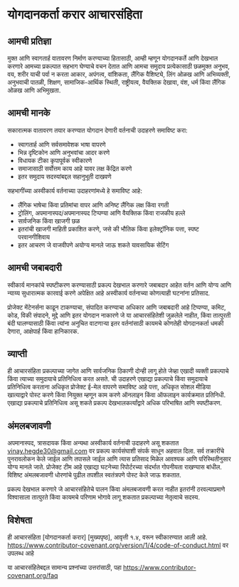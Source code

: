 # योगदानकर्ता करार आचारसंहिता

## आमची प्रतिज्ञा

मुक्त आणि स्वागतार्ह वातावरण निर्माण करण्याच्या हितासाठी, आम्ही म्हणून योगदानकर्ते आणि देखभाल करणारे आमच्या प्रकल्पात सहभाग घेण्याचे वचन देतात आणि आमचा समुदाय प्रत्येकासाठी छळमुक्त अनुभव, वय, शरीर याची पर्वा न करता आकार, अपंगत्व, वांशिकता, लैंगिक वैशिष्ट्ये, लिंग ओळख आणि अभिव्यक्ती,
अनुभवाची पातळी, शिक्षण, सामाजिक-आर्थिक स्थिती, राष्ट्रीयत्व, वैयक्तिक देखावा, वंश, धर्म किंवा लैंगिक ओळख आणि अभिमुखता.

## आमची मानके

सकारात्मक वातावरण तयार करण्यात योगदान देणारी वर्तनाची उदाहरणे समाविष्ट करा:

- स्वागतार्ह आणि सर्वसमावेशक भाषा वापरणे
- भिन्न दृष्टिकोन आणि अनुभवांचा आदर करणे
- विधायक टीका कृपापूर्वक स्वीकारणे
- समाजासाठी सर्वोत्तम काय आहे यावर लक्ष केंद्रित करणे
- इतर समुदाय सदस्यांबद्दल सहानुभूती दाखवणे

सहभागींच्या अस्वीकार्य वर्तनाच्या उदाहरणांमध्ये हे समाविष्ट आहे:

- लैंगिक भाषेचा किंवा प्रतिमांचा वापर आणि अनिष्ट लैंगिक लक्ष किंवा रगती
- ट्रोलिंग, अपमानास्पद/अपमानास्पद टिप्पण्या आणि वैयक्तिक किंवा राजकीय हल्ले
- सार्वजनिक किंवा खाजगी छळ
- इतरांची खाजगी माहिती प्रकाशित करणे, जसे की भौतिक किंवा इलेक्ट्रॉनिक पत्ता, स्पष्ट परवानगीशिवाय
- इतर आचरण जे वाजवीपणे अयोग्य मानले जाऊ शकते यावसायिक सेटिंग

## आमची जबाबदारी

स्वीकार्य मानकांचे स्पष्टीकरण करण्यासाठी प्रकल्प देखभाल करणारे जबाबदार आहेत वर्तन आणि योग्य आणि न्याय्य सुधारात्मक कारवाई करणे अपेक्षित आहे
अस्वीकार्य वर्तनाच्या कोणत्याही घटनांना प्रतिसाद.

प्रोजेक्ट मेंटेनर्सना काढून टाकण्याचा, संपादित करण्याचा अधिकार आणि जबाबदारी आहे टिप्पण्या, कमिट, कोड, विकी संपादने, मुद्दे आणि इतर योगदान नाकारणे
जे या आचारसंहितेशी जुळलेले नाहीत, किंवा तात्पुरती बंदी घालण्यासाठी किंवा त्यांना अनुचित वाटणाऱ्या इतर वर्तनांसाठी कायमचे कोणतेही योगदानकर्ता धमकी देणारा, आक्षेपार्ह किंवा हानिकारक.

## व्याप्ती

ही आचारसंहिता प्रकल्पाच्या जागेत आणि सार्वजनिक ठिकाणी दोन्ही लागू होते जेव्हा एखादी व्यक्ती प्रकल्पाचे किंवा त्याच्या समुदायाचे प्रतिनिधित्व करत असते. ची उदाहरणे एखाद्या प्रकल्पाचे किंवा समुदायाचे प्रतिनिधित्व करताना अधिकृत प्रोजेक्ट ई-मेल वापरणे समाविष्ट आहे पत्ता, अधिकृत सोशल मीडिया खात्याद्वारे पोस्ट करणे किंवा नियुक्त म्हणून काम करणे ऑनलाइन किंवा ऑफलाइन कार्यक्रमात प्रतिनिधी. एखाद्या प्रकल्पाचे प्रतिनिधित्व असू शकते प्रकल्प देखभालकर्त्यांद्वारे अधिक परिभाषित आणि स्पष्टीकरण.

## अंमलबजावणी

अपमानास्पद, त्रासदायक किंवा अन्यथा अस्वीकार्य वर्तनाची उदाहरणे असू शकतात vinay.hegde30@gmail.com वर प्रकल्प कार्यसंघाशी संपर्क साधून अहवाल दिला. सर्व तक्रारींचे पुनरावलोकन केले जाईल आणि तपासले जाईल आणि त्यास प्रतिसाद मिळेल आवश्यक आणि परिस्थितीनुसार योग्य मानले जाते. प्रोजेक्ट टीम आहे
एखाद्या घटनेच्या रिपोर्टरच्या संदर्भात गोपनीयता राखण्यास बांधील. विशिष्ट अंमलबजावणी धोरणांचे पुढील तपशील स्वतंत्रपणे पोस्ट केले जाऊ शकतात.

प्रकल्प देखभाल करणारे जे आचारसंहितेचे पालन किंवा अंमलबजावणी करत नाहीत इतरांनी ठरवल्याप्रमाणे विश्वासाला तात्पुरते किंवा कायमचे परिणाम भोगावे लागू शकतात प्रकल्पाच्या नेतृत्वाचे सदस्य.

## विशेषता

ही आचारसंहिता [योगदानकर्ता करार] [मुख्यपृष्ठ], आवृत्ती १.४, वरून स्वीकारण्यात आली आहे. https://www.contributor-covenant.org/version/1/4/code-of-conduct.html वर उपलब्ध आहे

या आचारसंहितेबद्दल सामान्य प्रश्नांच्या उत्तरांसाठी, पहा https://www.contributor-covenant.org/faq
